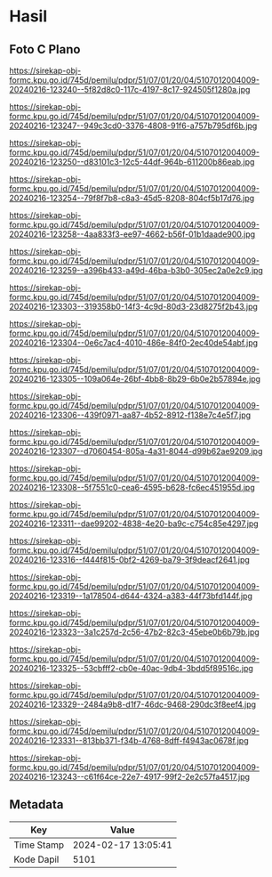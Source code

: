 # Hasil

## Foto C Plano

https://sirekap-obj-formc.kpu.go.id/745d/pemilu/pdpr/51/07/01/20/04/5107012004009-20240216-123240--5f82d8c0-117c-4197-8c17-924505f1280a.jpg

https://sirekap-obj-formc.kpu.go.id/745d/pemilu/pdpr/51/07/01/20/04/5107012004009-20240216-123247--949c3cd0-3376-4808-91f6-a757b795df6b.jpg

https://sirekap-obj-formc.kpu.go.id/745d/pemilu/pdpr/51/07/01/20/04/5107012004009-20240216-123250--d83101c3-12c5-44df-964b-611200b86eab.jpg

https://sirekap-obj-formc.kpu.go.id/745d/pemilu/pdpr/51/07/01/20/04/5107012004009-20240216-123254--79f8f7b8-c8a3-45d5-8208-804cf5b17d76.jpg

https://sirekap-obj-formc.kpu.go.id/745d/pemilu/pdpr/51/07/01/20/04/5107012004009-20240216-123258--4aa833f3-ee97-4662-b56f-01b1daade900.jpg

https://sirekap-obj-formc.kpu.go.id/745d/pemilu/pdpr/51/07/01/20/04/5107012004009-20240216-123259--a396b433-a49d-46ba-b3b0-305ec2a0e2c9.jpg

https://sirekap-obj-formc.kpu.go.id/745d/pemilu/pdpr/51/07/01/20/04/5107012004009-20240216-123303--319358b0-14f3-4c9d-80d3-23d8275f2b43.jpg

https://sirekap-obj-formc.kpu.go.id/745d/pemilu/pdpr/51/07/01/20/04/5107012004009-20240216-123304--0e6c7ac4-4010-486e-84f0-2ec40de54abf.jpg

https://sirekap-obj-formc.kpu.go.id/745d/pemilu/pdpr/51/07/01/20/04/5107012004009-20240216-123305--109a064e-26bf-4bb8-8b29-6b0e2b57894e.jpg

https://sirekap-obj-formc.kpu.go.id/745d/pemilu/pdpr/51/07/01/20/04/5107012004009-20240216-123306--439f0971-aa87-4b52-8912-f138e7c4e5f7.jpg

https://sirekap-obj-formc.kpu.go.id/745d/pemilu/pdpr/51/07/01/20/04/5107012004009-20240216-123307--d7060454-805a-4a31-8044-d99b62ae9209.jpg

https://sirekap-obj-formc.kpu.go.id/745d/pemilu/pdpr/51/07/01/20/04/5107012004009-20240216-123308--5f7551c0-cea6-4595-b628-fc6ec451955d.jpg

https://sirekap-obj-formc.kpu.go.id/745d/pemilu/pdpr/51/07/01/20/04/5107012004009-20240216-123311--dae99202-4838-4e20-ba9c-c754c85e4297.jpg

https://sirekap-obj-formc.kpu.go.id/745d/pemilu/pdpr/51/07/01/20/04/5107012004009-20240216-123316--f444f815-0bf2-4269-ba79-3f9deacf2641.jpg

https://sirekap-obj-formc.kpu.go.id/745d/pemilu/pdpr/51/07/01/20/04/5107012004009-20240216-123319--1a178504-d644-4324-a383-44f73bfd144f.jpg

https://sirekap-obj-formc.kpu.go.id/745d/pemilu/pdpr/51/07/01/20/04/5107012004009-20240216-123323--3a1c257d-2c56-47b2-82c3-45ebe0b6b79b.jpg

https://sirekap-obj-formc.kpu.go.id/745d/pemilu/pdpr/51/07/01/20/04/5107012004009-20240216-123325--53cbfff2-cb0e-40ac-9db4-3bdd5f89516c.jpg

https://sirekap-obj-formc.kpu.go.id/745d/pemilu/pdpr/51/07/01/20/04/5107012004009-20240216-123329--2484a9b8-d1f7-46dc-9468-290dc3f8eef4.jpg

https://sirekap-obj-formc.kpu.go.id/745d/pemilu/pdpr/51/07/01/20/04/5107012004009-20240216-123331--813bb371-f34b-4768-8dff-f4943ac0678f.jpg

https://sirekap-obj-formc.kpu.go.id/745d/pemilu/pdpr/51/07/01/20/04/5107012004009-20240216-123243--c61f64ce-22e7-4917-99f2-2e2c57fa4517.jpg


## Metadata

| Key        | Value               |
| ---------- | ------------------- |
| Time Stamp | 2024-02-17 13:05:41 |
| Kode Dapil | 5101                |



